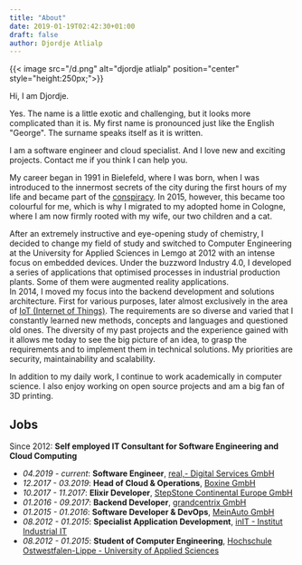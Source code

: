 ```yaml
---
title: "About"
date: 2019-01-19T02:42:30+01:00
draft: false
author: Djordje Atlialp
---
```


{{< image src="/d.png" alt="djordje atlialp" position="center" style="height:250px;">}}

Hi, I am Djordje.

Yes. The name is a little exotic and challenging, but it looks more complicated than it is. My first name is pronounced just like the English "George". The surname speaks itself as it is written.

I am a software engineer and cloud specialist. And I love new and exciting projects. Contact me if you think I can help you.

My career began in 1991 in Bielefeld, where I was born, when I was introduced to the innermost secrets of the city during the first hours of my life and became part of the [conspiracy](https://en.wikipedia.org/wiki/Bielefeld_conspiracy). In 2015, however, this became too colourful for me, which is why I migrated to my adopted home in Cologne, where I am now firmly rooted with my wife, our two children and a cat.

After an extremely instructive and eye-opening study of chemistry, I decided to change my field of study and switched to Computer Engineering at the University for Applied Sciences in Lemgo at 2012 with an intense focus on embedded devices. Under the buzzword Industry 4.0, I developed a series of applications that optimised processes in industrial production plants. Some of them were augmented reality applications.
<br />
In 2014, I moved my focus into the backend development and solutions architecture. First for various purposes, later almost exclusively in the area of [IoT (Internet of Things)](https://en.wikipedia.org/wiki/Internet_of_things). The requirements are so diverse and varied that I constantly learned new methods, concepts and languages and questioned old ones. The diversity of my past projects and the experience gained with it allows me today to see the big picture of an idea, to grasp the requirements and to implement them in technical solutions. My priorities are security, maintainability and scalability.

In addition to my daily work, I continue to work academically in computer science. I also enjoy working on open source projects and am a big fan of 3D printing.


## Jobs

Since 2012: **Self employed IT Consultant for Software Engineering and Cloud Computing**

- *04.2019 - current*: **Software Engineer**, [real,- Digital Services GmbH](https://www.real-digital.de/)
- *12.2017 - 03.2019*: **Head of Cloud & Operations**, [Boxine GmbH](https://www.tonies.com/)
- *10.2017 - 11.2017*: **Elixir Developer**, [StepStone Continental Europe GmbH](https://www.stepstone.de/)
- *01.2016 - 09.2017*: **Backend Developer**, [grandcentrix GmbH](https://grandcentrix.net/)
- *01.2015 - 01.2016*: **Software Developer & DevOps**, [MeinAuto GmbH](https://www.meinauto.de/)
- *08.2012 - 01.2015*: **Specialist Application Development**, [inIT - Institut Industrial IT](https://www.hs-owl.de/init/)
- *08.2012 - 01.2015*: **Student of Computer Engineering**, [Hochschule Ostwestfalen-Lippe - University of Applied Sciences](https://www.hs-owl.de/)
